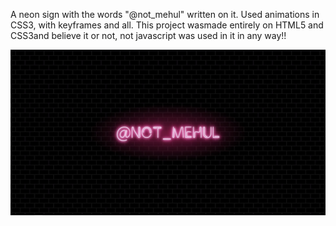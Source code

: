 A neon sign with the words "@not_mehul" written on it. Used animations in CSS3, with keyframes and all. This project wasmade entirely on HTML5 and CSS3and believe it or not, not javascript was used in it in any way!!

![ScreenShot](https://github.com/notmehul/neon_not_mehul/blob/master/pictures/neon_sign.JPG)
